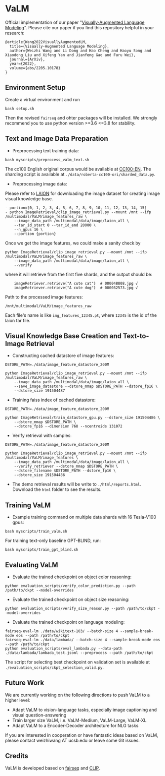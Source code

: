 # VaLM
Official implementation of our paper "[Visually-Augmented Language Modeling](https://arxiv.org/abs/2205.10178)". Please cite our paper if you find this repository helpful in your research:
```
@article{Wang2022VisuallyAugmentedLM,
  title={Visually-Augmented Language Modeling},
  author={Weizhi Wang and Li Dong and Hao Cheng and Haoyu Song and Xiaodong Liu and Xifeng Yan and Jianfeng Gao and Furu Wei},
  journal={ArXiv},
  year={2022},
  volume={abs/2205.10178}
}
```

## Environment Setup 
Create a virtual environment and run 
```
bash setup.sh
```
Then the revised `fairseq` and ohter packages will be installed. We strongly recommend you to use python version >=3.6 <=3.8 for stability.

## Text and Image Data Preparation
* Preprocessing text training data:
```
bash myscripts/preprocess_valm_text.sh
```
The cc100 English original corpus would be available at [CC100-EN](https://data.statmt.org/cc-100/en.txt.xz). The sharding script is available at `./data/roberta-cc100-ori/sharded_data.py`.

* Preprocessing image data:

Please refer to [LAION](https://deploy.laion.ai/8f83b608504d46bb81708ec86e912220/) for downloading the image dataset for creating image visual knowledge base.
```
- portion=[0, 1, 2, 3, 4, 5, 6, 7, 8, 9, 10, 11, 12, 13, 14, 15]
- python ImageRetrieval/clip_image_retrieval.py --mount /mnt --ifp /multimodal/VaLM/image_features_raw \
    --image_data_path /multimodal/data/image/laion_all \
    --tar_id_start 0 --tar_id_end 20000 \
    --n_gpus 16 \
    --portion {portion}
```

Once we get the image features, we could make a sanity check by
```
python ImageRetrieval/clip_image_retrieval.py --mount /mnt --ifp /multimodal/VaLM/image_features_raw \
    --image_data_path /multimodal/data/image/laion_all \
    --verify
```
where it will retrieve from the first five shards, and the output should be:
```
    imageRetriever.retrieve("A cute cat")  # 000048808.jpg √
    imageRetriever.retrieve("A cute dog")  # 000032573.jpg √
```

Path to the processed image features:
```
/mnt/multimodal/VaLM/image_features_raw
```
Each file's name is like `img_features_12345.pt`, where `12345` is the id of the laion tar file.


## Visual Knowledge Base Creation and Text-to-Image Retrieval
* Constructing cached datastore of image features:
```
DSTORE_PATH=./data/image_feature_datastore_200M

python ImageRetrieval/clip_image_retrieval.py --mount /mnt --ifp /multimodal/VaLM/image_features_raw \
    --image_data_path /multimodal/data/image/laion_all \
    --save_image_datastore --dstore_mmap $DSTORE_PATH --dstore_fp16 \
    --dstore_size 191504487
```

* Training faiss index of cached datastore:
```
DSTORE_PATH=./data/image_feature_datastore_200M

python ImageRetrieval/train_datastore_gpu.py --dstore_size 191504486 \
    --dstore_mmap $DSTORE_PATH \
    --dstore_fp16 --dimension 768 --ncentroids 131072
```

* Verify retrieval with samples:
```
DSTORE_PATH=./data/image_feature_datastore_200M

python ImageRetrieval/clip_image_retrieval.py --mount /mnt --ifp /multimodal/VaLM/image_features \
    --image_data_path /multimodal/data/image/laion_all \
    --verify_retriever --dstore_mmap $DSTORE_PATH \
    --dstore_filename $DSTORE_PATH --dstore_fp16 \
    --dstore_size 191504486
```
* The demo retrieval results will be write to `./html/reports.html`. Download the `html` folder to see the results. 

## Training VaLM
* Example training command on multiple data shards with 16 Tesla-V100 gpus:
```
bash myscripts/train_valm.sh
```

For training text-only baseline GPT-BLIND, run:
```
bash myscripts/train_gpt_blind.sh
```

## Evaluating VaLM
* Evaluate the trained checkpoint on object color reasoning:
```
python evaluation_scripts/verify_color_prediction.py --path /path/to/ckpt --model-overrides
```

* Evaluate the trained checkpoint on object size reasoning:
```
python evaluation_scripts/verify_size_reason.py --path /path/to/ckpt --model-overrides
```

* Evaluate the trained checkpoint on language modeling:
```
fairseq-eval-lm ./data/wikitext-103/ --batch-size 4 --sample-break-mode eos --path /path/to/ckpt
fairseq-eval-lm ./data/lambada/ --batch-size 4 --sample-break-mode eos --path /path/to/ckpt
python evaluation_scripts/eval_lambada.py --data-path ./data/lambada/lambada_test.jsonl --preprocess --path /path/to/ckpt
```
The script for selecting best checkpoint on validation set is available at `./evaluation_scripts/ckpt_selection_valid.py`.

<!-- # Model Architectures
| ARCH               | emb\_dim | ffn\_dim | layers | att\_heads | dropout | att\_dropout | act\_fn |
|-----------------------|---------|---------|--------|-----------|---------|-------------|--------|
| valm\_gpt          | 768     | 3072    | 12     | 12        | 0.1     | 0.1         | gelu   |
| valm\_gpt2\_small  | 1024    | 4096    | 24     | 16        | 0.1     | 0.1         | gelu   |
| valm\_gpt2\_tiny   | 64      | 64      | 2      | 1         | 0.1     | 0.1         | gelu   |
| valm\_gpt2\_medium | 1280    | 5120    | 36     | 20        | 0.1     | 0.1         | gelu   |
| valm\_gpt2\_big    | 1600    | 6400    | 48     | 25        | 0.1     | 0.1         | gelu   |
| valm\_gpt3\_small  | 768     | 3072    | 12     | 12        | 0       | 0           | gelu   |
| valm\_gpt3\_medium | 1536    | 6144    | 24     | 16        | 0       | 0           | gelu   |
| valm\_gpt3\_large  | 2048    | 8192    | 24     | 32        | 0       | 0           | gelu   |
| valm\_gpt3\_xl     | 2560    | 10240   | 32     | 32        | 0       | 0           | gelu   |
| valm\_gpt3\_6\_7   | 4096    | 16384   | 32     | 32        | 0       | 0           | gelu   |
| valm\_gpt3\_13     | 5120    | 20480   | 40     | 40        | 0       | 0           | gelu   |
| valm\_gpt3\_175    | 12288   | 49152   | 96     | 96        | 0       | 0           | gelu   | -->

## Future Work
We are currently working on the following directions to push VaLM to a higher level:
* Adapt VaLM to vision-language tasks, especially image captioning and visual question-answering
* Train larger size VaLM, i.e. VaLM-Medium, VaLM-Large, VaLM-XL
* Adapt VaLM to a Encoder-Decoder architecture for NLG tasks

If you are interested in cooperation or have fantastic ideas based on VaLM, please contact weizhiwang AT ucsb.edu or leave some Git issues.

## Credits
VaLM is developed based on [fairseq](https://github.com/facebookresearch/fairseq) and [CLIP](https://github.com/openai/CLIP).
